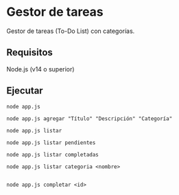 # Gestor de tareas

Gestor de tareas (To-Do List) con categorías.

## Requisitos

Node.js (v14 o superior)

## Ejecutar

```
node app.js

```
```
node app.js agregar "Título" "Descripción" "Categoría"
```
```
node app.js listar
```

```
node app.js listar pendientes
```

```
node app.js listar completadas
```

```
node app.js listar categoria <nombre>
```
```

node app.js completar <id>
```
